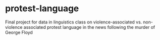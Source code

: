 # protest-language
Final project for data in linguistics class on violence-associated vs. non-violence associated protest language in the news following the murder of George Floyd
